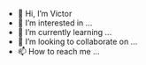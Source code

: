 - 👋 Hi, I’m Victor
- 👀 I’m interested in ...
- 🌱 I’m currently learning ...
- 💞️ I’m looking to collaborate on ...
- 📫 How to reach me ...

<!---
vklev/vklev is a ✨ special ✨ repository because its `README.md` (this file) appears on your GitHub profile.
You can click the Preview link to take a look at your changes.
--->
